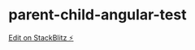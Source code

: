 # parent-child-angular-test

[Edit on StackBlitz ⚡️](https://stackblitz.com/edit/parent-child-angular-test)